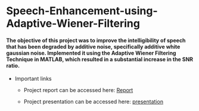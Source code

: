 # Speech-Enhancement-using-Adaptive-Wiener-Filtering

#### The objective of this project was to improve the intelligibility of speech that has been degraded by additive noise, specifically additive white gaussian noise. Implemented it using the Adaptive Wiener Filtering Technique in MATLAB, which resulted in a substantial increase in the SNR ratio.

- Important links
  - Project report can be accessed here: [Report](https://github.com/Bhargavi-Kummara/Speech-Enhancement-using-Adaptive-Wiener-Filtering/blob/main/Reports/EC306-Project-Report-Group9.pdf)

  - Project presentation can be accessed here: [presentation](https://github.com/Bhargavi-Kummara/Speech-Enhancement-using-Adaptive-Wiener-Filtering/blob/main/Reports/Speech-enhancement-ppt-group9.pdf)
